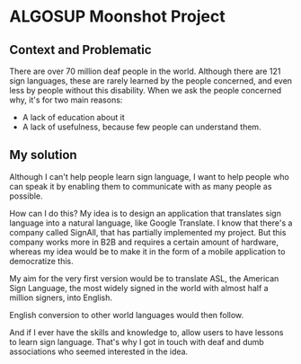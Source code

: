 # ALGOSUP Moonshot Project

## Context and Problematic

There are over 70 million deaf people in the world.
Although there are 121 sign languages, these are rarely learned by the people concerned, and even less by people without this disability.
When we ask the people concerned why, it's for two main reasons:

- A lack of education about it
- A lack of usefulness, because few people can understand them.

## My solution

Although I can't help people learn sign language, I want to help people who can speak it by enabling them to communicate with as many people as possible.

How can I do this? My idea is to design an application that translates sign language into a natural language, like Google Translate.
I know that there's a company called SignAll, that has partially implemented my project. But this company works more in B2B and requires a certain amount of hardware, whereas my idea would be to make it in the form of a mobile application to democratize this.

My aim for the very first version would be to translate ASL, the American Sign Language, the most widely signed in the world with almost half a million signers, into English.

English conversion to other world languages would then follow.

And if I ever have the skills and knowledge to, allow users to have lessons to learn sign language.
That's why I got in touch with deaf and dumb associations who seemed interested in the idea.
